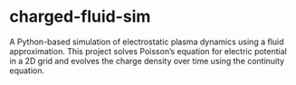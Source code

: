 # charged-fluid-sim
A Python-based simulation of electrostatic plasma dynamics using a fluid approximation.   This project solves Poisson’s equation for electric potential in a 2D grid and evolves the charge density over time using the continuity equation.
